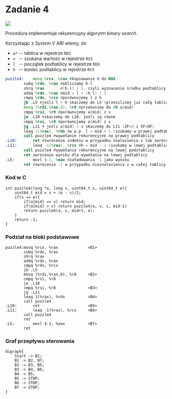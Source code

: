 # Zadanie 4

![](https://i.imgur.com/mdu7s2K.png)

Procedura implementuje rekurencyjny algorytm _binary search_.

Korzystając z _System V ABI_ wiemy, że:

- `a*` -- tablica w rejestrze `RDI`
- `v ` -- szukana wartość w rejestrze `RSI`
- `l ` -- początek podtablicy w rejestrze `RDX`
- `h ` -- koniec podtablicy w rejestrze `RCX`

```asm
puzzle4:	movq %rcx, %rax #kopiowanie h do RAX
		subq %rdx, %rax #obliczamy h-l
		shrq %rax       #(h-l) / 2, czyli wyznacenie środka podtablicy
		addq %rdx, %rax #mid = l + (h-l) / 2
		cmpq %rdx, %rcx #porównujemy l z h
		jb .L5 #jeśli l > h skaczemy do L5 (przeszliśmy juz całą tablicę)
		movq (%rdi,%rax,8), %r8 #przenosimy do r8 a[mid]
		cmpq %rsi, %r8 #porównujemy a[mid] z v
		je .L10 #skaczemy do L10, jeśli są równe
		cmpq %rsi, %r8 #porównujemy a[mid] z v
		jg .L11 # jeśli a[mid] > v skaczemy do L11 (ZF=0 i SF=OF)
		leaq 1(%rax), %rdx #w p.p. l = mid + 1 (szukamy w prawej podtablicy)
		call puzzle4 #wywołanie rekurencyjne na prawej podtablicy
.L10: 		ret #zwrócenie indeksu w przypadku znalezienia v lub zwrócenie wyniku wywołania z poprzedniej linii
.L11: 		leaq -1(%rax), %rcx #h = mid - 1 (szukamy w lewej podtablicy)
		call puzzle4 #wywołanie rekurencyjne na lewej podstablicy
		ret zwrócenie wyniku dla wywołania na lewej podtablicy
.L5: 		movl $-1, %eax #załadowania -1 jako wyniku
		ret #zwrócenie -1 w przypadku nieznalezienia v w całej tablicy
```

### Kod w C

```c=
int puzzle4(long *a, long v, uint64_t s, uint64_t e){
	uint64_t mid = s + (e - s)/2;
	if(s <= e){
		if(a[mid] == v) return mid;
		if(a[mid] > v) return puzzle4(a, v, s, mid-1)
		return puzzle4(a, v, mid+1, e);
	}
	return -1;
}
```

### Podział na bloki podstawowe

```
puzzle4:movq %rcx, %rax		        <B1>
		subq %rdx, %rax
		shrq %rax
		addq %rdx, %rax
		cmpq %rdx, %rcx
		jb .L5
		movq (%rdi,%rax,8), %r8 	<B2>
		cmpq %rsi, %r8
		je .L10
		cmpq %rsi, %r8			    <B3>
		jg .L11
		leaq 1(%rax), %rdx		    <B4>
		call puzzle4
.L10: 		ret				        <B5>
.L11: 		leaq -1(%rax), %rcx		<B6>
		call puzzle4
		ret
.L5: 		movl $-1, %eax			<B7>
		ret
```

### Graf przepływu sterowania

```graphviz
digraph{
	Start -> B1;
    B1 -> B2, B7;
    B2 -> B3, B5;
    B3 -> B4, B6;
    B4 -> B5;
    B5 -> STOP;
    B6 -> STOP;
    B7 -> STOP;
}
```
